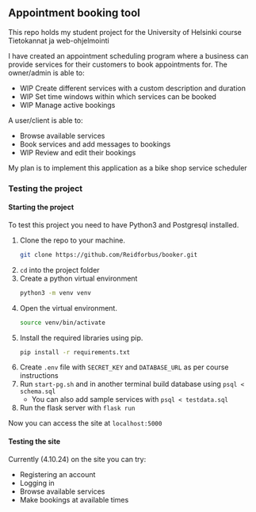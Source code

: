 ## Appointment booking tool

This repo holds my student project for the University of Helsinki course Tietokannat ja web-ohjelmointi

I have created an appointment scheduling program where a business can provide services for their customers to book appointments for.
The owner/admin is able to:
- WIP Create different services with a custom description and duration
- WIP Set time windows within which services can be booked
- WIP Manage active bookings

A user/client is able to:
- Browse available services
- Book services and add messages to bookings
- WIP Review and edit their bookings

My plan is to implement this application as a bike shop service scheduler

### Testing the project

#### Starting the project

To test this project you need to have Python3 and Postgresql installed.

1. Clone the repo to your machine.
    ```bash
    git clone https://github.com/Reidforbus/booker.git
    ```
2. ```cd``` into the project folder
3. Create a python virtual environment
    ```bash
    python3 -m venv venv
    ```
4. Open the virtual environment.
    ```bash
    source venv/bin/activate
    ```
5. Install the required libraries using pip.
    ```bash
    pip install -r requirements.txt
    ```
6. Create ```.env``` file with ```SECRET_KEY``` and ```DATABASE_URL``` as per course instructions
7. Run ```start-pg.sh``` and in another terminal build database using ```psql < schema.sql``` 
    - You can also add sample services with ```psql < testdata.sql```
8. Run the flask server with ```flask run```

Now you can access the site at ```localhost:5000```

#### Testing the site

Currently (4.10.24) on the site you can try:
- Registering an account
- Logging in
- Browse available services
- Make bookings at available times
